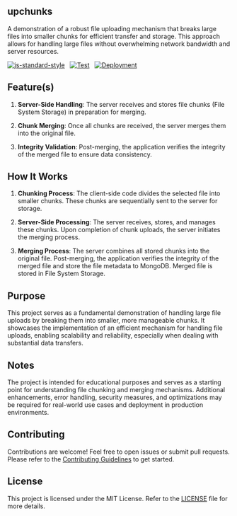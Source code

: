 ## upchunks

A demonstration of a robust file uploading mechanism that breaks large files into smaller chunks for efficient transfer and storage. This approach allows for handling large files without overwhelming network bandwidth and server resources.

[![js-standard-style](https://img.shields.io/badge/style-standard-brightgreen.svg?style=flat)](https://standardjs.com/) &nbsp;
[![Test](https://github.com/zhid0399123/upchunks/actions/workflows/CI.yml/badge.svg)](https://github.com/zhid0399123/upchunks/actions/workflows/CI.yml) &nbsp;
[![Deployment](https://github.com/zhid0399123/upchunks/actions/workflows/fly.yml/badge.svg)](https://github.com/zhid0399123/upchunks/actions/workflows/fly.yml) &nbsp;

## Feature(s)

1. **Server-Side Handling**: The server receives and stores file chunks (File System Storage) in preparation for merging.

2. **Chunk Merging**: Once all chunks are received, the server merges them into the original file.

3. **Integrity Validation**: Post-merging, the application verifies the integrity of the merged file to ensure data consistency.

## How It Works

1. **Chunking Process**:
   The client-side code divides the selected file into smaller chunks.
   These chunks are sequentially sent to the server for storage.

2. **Server-Side Processing**:
   The server receives, stores, and manages these chunks.
   Upon completion of chunk uploads, the server initiates the merging process.

3. **Merging Process**:
   The server combines all stored chunks into the original file.
   Post-merging, the application verifies the integrity of the merged file and store the file metadata to MongoDB. Merged file is stored in File System Storage.

## Purpose

This project serves as a fundamental demonstration of handling large file uploads by breaking them into smaller, more manageable chunks. It showcases the implementation of an efficient mechanism for handling file uploads, enabling scalability and reliability, especially when dealing with substantial data transfers.

## Notes

The project is intended for educational purposes and serves as a starting point for understanding file chunking and merging mechanisms.
Additional enhancements, error handling, security measures, and optimizations may be required for real-world use cases and deployment in production environments.

## Contributing

Contributions are welcome! Feel free to open issues or submit pull requests. Please refer to the [Contributing Guidelines](CONTRIBUTING.md) to get started.

## License

This project is licensed under the MIT License. Refer to the [LICENSE](LICENSE) file for more details.
